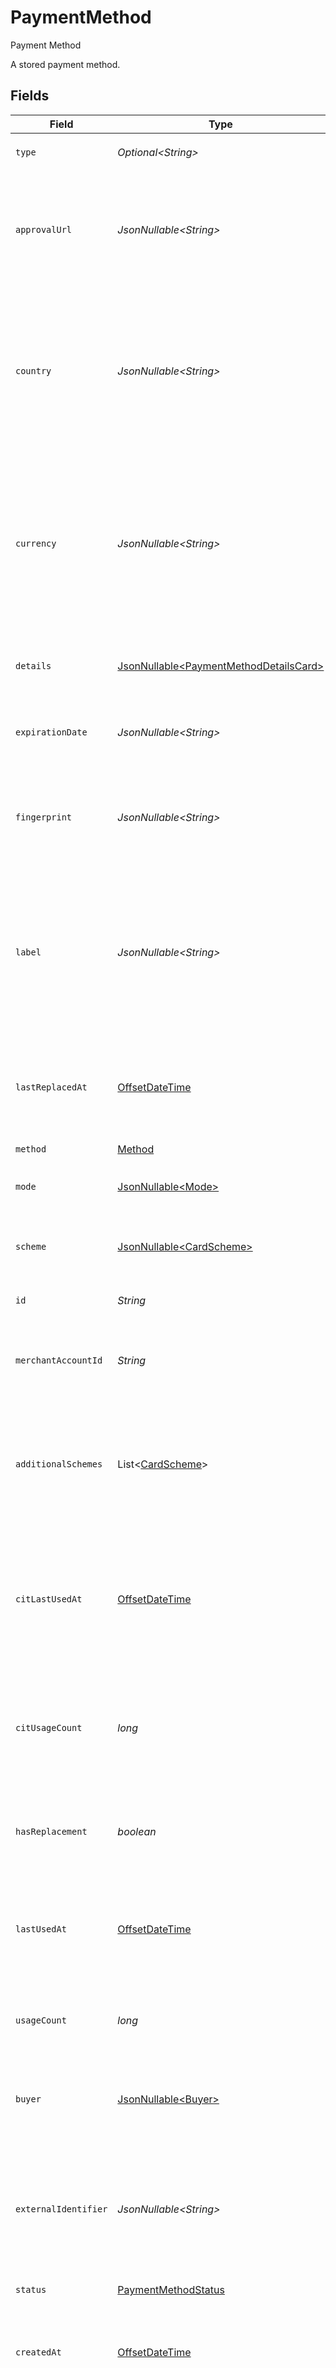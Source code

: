 # PaymentMethod

Payment Method

A stored payment method.


## Fields

| Field                                                                                                                                                 | Type                                                                                                                                                  | Required                                                                                                                                              | Description                                                                                                                                           | Example                                                                                                                                               |
| ----------------------------------------------------------------------------------------------------------------------------------------------------- | ----------------------------------------------------------------------------------------------------------------------------------------------------- | ----------------------------------------------------------------------------------------------------------------------------------------------------- | ----------------------------------------------------------------------------------------------------------------------------------------------------- | ----------------------------------------------------------------------------------------------------------------------------------------------------- |
| `type`                                                                                                                                                | *Optional\<String>*                                                                                                                                   | :heavy_minus_sign:                                                                                                                                    | Always `payment-method`.                                                                                                                              | payment-method                                                                                                                                        |
| `approvalUrl`                                                                                                                                         | *JsonNullable\<String>*                                                                                                                               | :heavy_minus_sign:                                                                                                                                    | The optional URL that the buyer needs to be redirected to to further authorize their payment.                                                         | https://gr4vy.app/redirect/12345                                                                                                                      |
| `country`                                                                                                                                             | *JsonNullable\<String>*                                                                                                                               | :heavy_minus_sign:                                                                                                                                    | The 2-letter ISO code of the country this payment method can be used for. If this value is null the payment method may be used in multiple countries. | US                                                                                                                                                    |
| `currency`                                                                                                                                            | *JsonNullable\<String>*                                                                                                                               | :heavy_minus_sign:                                                                                                                                    | The ISO-4217 currency code that this payment method can be used for. If this value is null the payment method may be used for multiple currencies.    | USD                                                                                                                                                   |
| `details`                                                                                                                                             | [JsonNullable\<PaymentMethodDetailsCard>](../../models/components/PaymentMethodDetailsCard.md)                                                        | :heavy_minus_sign:                                                                                                                                    | Details for credit or debit card payment method.                                                                                                      |                                                                                                                                                       |
| `expirationDate`                                                                                                                                      | *JsonNullable\<String>*                                                                                                                               | :heavy_minus_sign:                                                                                                                                    | The expiration date for the payment method.                                                                                                           | 12/30                                                                                                                                                 |
| `fingerprint`                                                                                                                                         | *JsonNullable\<String>*                                                                                                                               | :heavy_minus_sign:                                                                                                                                    | The unique hash derived from the payment method identifier (e.g. card number).                                                                        | a50b85c200ee0795d6fd33a5c66f37a4564f554355c5b46a756aac485dd168a4                                                                                      |
| `label`                                                                                                                                               | *JsonNullable\<String>*                                                                                                                               | :heavy_minus_sign:                                                                                                                                    | A label for the card or the account. For a paypal payment method this is the user's email address. For a card it is the last 4 digits of the card.    | 1234                                                                                                                                                  |
| `lastReplacedAt`                                                                                                                                      | [OffsetDateTime](https://docs.oracle.com/javase/8/docs/api/java/time/OffsetDateTime.html)                                                             | :heavy_minus_sign:                                                                                                                                    | The date and time when this card was last replaced by the account updater.                                                                            | 2013-07-16T19:23:00.000+00:00                                                                                                                         |
| `method`                                                                                                                                              | [Method](../../models/components/Method.md)                                                                                                           | :heavy_check_mark:                                                                                                                                    | N/A                                                                                                                                                   |                                                                                                                                                       |
| `mode`                                                                                                                                                | [JsonNullable\<Mode>](../../models/components/Mode.md)                                                                                                | :heavy_minus_sign:                                                                                                                                    | The mode to use with this payment method.                                                                                                             | card                                                                                                                                                  |
| `scheme`                                                                                                                                              | [JsonNullable\<CardScheme>](../../models/components/CardScheme.md)                                                                                    | :heavy_minus_sign:                                                                                                                                    | The scheme of the card. Only applies to card payments.                                                                                                | visa                                                                                                                                                  |
| `id`                                                                                                                                                  | *String*                                                                                                                                              | :heavy_check_mark:                                                                                                                                    | The ID for the payment method.                                                                                                                        | ef9496d8-53a5-4aad-8ca2-00eb68334389                                                                                                                  |
| `merchantAccountId`                                                                                                                                   | *String*                                                                                                                                              | :heavy_check_mark:                                                                                                                                    | The ID of the merchant account this buyer belongs to.                                                                                                 | default                                                                                                                                               |
| `additionalSchemes`                                                                                                                                   | List\<[CardScheme](../../models/components/CardScheme.md)>                                                                                            | :heavy_minus_sign:                                                                                                                                    | Additional schemes of the card besides the primary scheme. Only applies to card payment methods.                                                      | [<br/>"eftpos-australia"<br/>]                                                                                                                        |
| `citLastUsedAt`                                                                                                                                       | [OffsetDateTime](https://docs.oracle.com/javase/8/docs/api/java/time/OffsetDateTime.html)                                                             | :heavy_minus_sign:                                                                                                                                    | The timestamp when this payment method was last used in a transaction for client initiated transactions.                                              | 2013-07-16T19:23:00.000+00:00                                                                                                                         |
| `citUsageCount`                                                                                                                                       | *long*                                                                                                                                                | :heavy_check_mark:                                                                                                                                    | The number of times this payment method has been used in transactions for client initiated transactions.                                              | 50                                                                                                                                                    |
| `hasReplacement`                                                                                                                                      | *boolean*                                                                                                                                             | :heavy_check_mark:                                                                                                                                    | Whether this card has a pending replacement that hasn't been applied yet.                                                                             | false                                                                                                                                                 |
| `lastUsedAt`                                                                                                                                          | [OffsetDateTime](https://docs.oracle.com/javase/8/docs/api/java/time/OffsetDateTime.html)                                                             | :heavy_minus_sign:                                                                                                                                    | The timestamp when this payment method was last used in a transaction.                                                                                | 2013-07-16T19:23:00.000+00:00                                                                                                                         |
| `usageCount`                                                                                                                                          | *long*                                                                                                                                                | :heavy_check_mark:                                                                                                                                    | The number of times this payment method has been used in transactions.                                                                                | 100                                                                                                                                                   |
| `buyer`                                                                                                                                               | [JsonNullable\<Buyer>](../../models/components/Buyer.md)                                                                                              | :heavy_minus_sign:                                                                                                                                    | The optional buyer for which this payment method has been stored.                                                                                     |                                                                                                                                                       |
| `externalIdentifier`                                                                                                                                  | *JsonNullable\<String>*                                                                                                                               | :heavy_minus_sign:                                                                                                                                    | The merchant reference that can be used to match the payment method against your own records.                                                         | card-12345                                                                                                                                            |
| `status`                                                                                                                                              | [PaymentMethodStatus](../../models/components/PaymentMethodStatus.md)                                                                                 | :heavy_check_mark:                                                                                                                                    | N/A                                                                                                                                                   |                                                                                                                                                       |
| `createdAt`                                                                                                                                           | [OffsetDateTime](https://docs.oracle.com/javase/8/docs/api/java/time/OffsetDateTime.html)                                                             | :heavy_check_mark:                                                                                                                                    | The date and time when this payment method was first created in our system.                                                                           | 2013-07-16T19:23:00.000+00:00                                                                                                                         |
| `updatedAt`                                                                                                                                           | [OffsetDateTime](https://docs.oracle.com/javase/8/docs/api/java/time/OffsetDateTime.html)                                                             | :heavy_check_mark:                                                                                                                                    | The date and time when this payment method was last updated in our system.                                                                            | 2013-07-16T19:23:00.000+00:00                                                                                                                         |